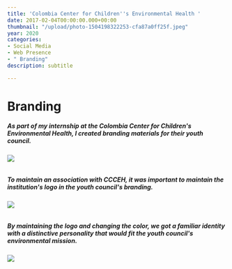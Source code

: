 ```yaml
---
title: 'Colombia Center for Children''s Environmental Health '
date: 2017-02-04T00:00:00.000+00:00
thumbnail: "/upload/photo-1504198322253-cfa87a0ff25f.jpeg"
year: 2020
categories:
- Social Media
- Web Presence
- " Branding"
description: subtitle

---
```

# Branding

##### **As part of my internship at the Colombia Center for Children's Environmental Health, I created branding materials for their youth council.**

###### ![](/upload/1.png)

##### **To maintain an association with CCCEH, it was important to maintain the institution's logo in the youth council's branding.**

###### ![](/upload/2.png)

##### **By maintaining the logo and changing the color, we got a familiar identity with a distinctive personality that would fit the youth council's environmental mission.**

###### ![](/upload/3.png)